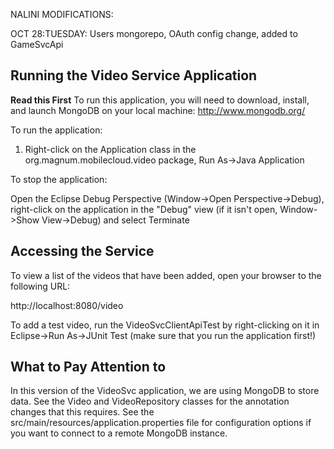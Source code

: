 NALINI MODIFICATIONS:

OCT 28:TUESDAY: Users mongorepo, OAuth config change, added to GameSvcApi


## Running the Video Service Application

__Read this First__
To run this application, you will need to download, install, and launch MongoDB
on your local machine: http://www.mongodb.org/

To run the application:

1. Right-click on the Application class in the org.magnum.mobilecloud.video
package, Run As->Java Application 

To stop the application:

Open the Eclipse Debug Perspective (Window->Open Perspective->Debug), right-click on
the application in the "Debug" view (if it isn't open, Window->Show View->Debug) and
select Terminate

## Accessing the Service

To view a list of the videos that have been added, open your browser to the following
URL:

http://localhost:8080/video

To add a test video, run the VideoSvcClientApiTest by right-clicking on it in 
Eclipse->Run As->JUnit Test (make sure that you run the application first!)

## What to Pay Attention to

In this version of the VideoSvc application, we are using MongoDB to store data.
See the Video and VideoRepository classes for the annotation changes that this 
requires. See the src/main/resources/application.properties file for configuration
options if you want to connect to a remote MongoDB instance.


